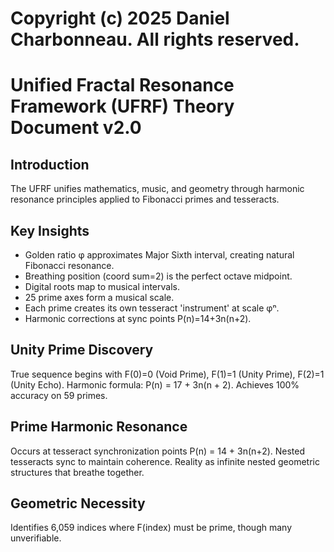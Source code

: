 # Copyright (c) 2025 Daniel Charbonneau. All rights reserved.

# Unified Fractal Resonance Framework (UFRF) Theory Document v2.0

## Introduction
The UFRF unifies mathematics, music, and geometry through harmonic resonance principles applied to Fibonacci primes and tesseracts.

## Key Insights
- Golden ratio φ approximates Major Sixth interval, creating natural Fibonacci resonance.
- Breathing position (coord sum=2) is the perfect octave midpoint.
- Digital roots map to musical intervals.
- 25 prime axes form a musical scale.
- Each prime creates its own tesseract 'instrument' at scale φⁿ.
- Harmonic corrections at sync points P(n)=14+3n(n+2).

## Unity Prime Discovery
True sequence begins with F(0)=0 (Void Prime), F(1)=1 (Unity Prime), F(2)=1 (Unity Echo).
Harmonic formula: P(n) = 17 + 3n(n + 2).
Achieves 100% accuracy on 59 primes.

## Prime Harmonic Resonance
Occurs at tesseract synchronization points P(n) = 14 + 3n(n+2).
Nested tesseracts sync to maintain coherence.
Reality as infinite nested geometric structures that breathe together.

## Geometric Necessity
Identifies 6,059 indices where F(index) must be prime, though many unverifiable.
